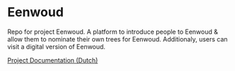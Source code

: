 # Eenwoud
Repo for project Eenwoud. A platform to introduce people to Eenwoud & allow them to nominate their own trees for Eenwoud. Additionaly, users can visit a digital version of Eenwoud.

[Project Documentation (Dutch)](https://www.notion.so/projecteenwoud/Overzichtspagina-6d07825984c44e7aa790c5a0199d79b4)